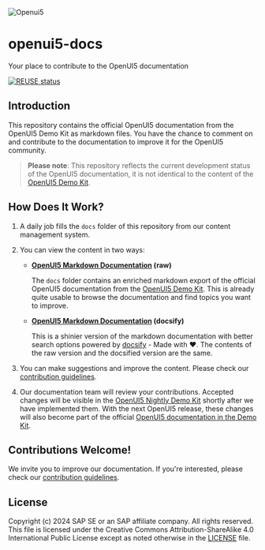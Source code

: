 ![Openui5](media/openui5.png)

# openui5-docs

Your place to contribute to the OpenUI5 documentation

[![REUSE status](https://api.reuse.software/badge/github.com/SAP/openui5-docs)](https://api.reuse.software/info/github.com/SAP/openui5-docs)

## Introduction

This repository contains the official OpenUI5 documentation from the OpenUI5 Demo Kit as markdown files. You have the chance to comment on and contribute to the documentation to improve it for the OpenUI5 community.

>**Please note**: This repository reflects the current development status of the OpenUI5 documentation, it is not identical to the content of the [OpenUI5 Demo Kit](https://sdk.openui5.org/topic).

## How Does It Work?

1. A daily job fills the `docs` folder of this repository from our content management system.

2. You can view the content in two ways:

   * **[OpenUI5 Markdown Documentation](docs/index.md) (raw)**

     The `docs` folder contains an enriched markdown export of the official OpenUI5 documentation from the [OpenUI5 Demo Kit](https://sdk.openui5.org/topic). This is already quite usable to browse the documentation and find topics you want to improve.

   * **[OpenUI5 Markdown Documentation](https://sap.github.io/openui5-docs/) (docsify)**

     This is a shinier version of the markdown documentation with better search options powered by [docsify](https://docsify.js.org/) - Made with ❤️. The contents of the raw version and the docsified version are the same.

3. You can make suggestions and improve the content. Please check our [contribution guidelines](CONTRIBUTING.md).

4. Our documentation team will review your contributions. Accepted changes will be visible in the [OpenUI5 Nightly Demo Kit](https://sdk.openui5.org/nightly/#/topic) shortly after we have implemented them. With the next OpenUI5 release, these changes will also become part of the official [OpenUI5 documentation in the Demo Kit](https://sdk.openui5.org/topic).

## Contributions Welcome!

We invite you to improve our documentation. If you're interested, please check our [contribution guidelines](CONTRIBUTING.md).

## License

Copyright (c) 2024 SAP SE or an SAP affiliate company. All rights reserved.
This file is licensed under the Creative Commons Attribution-ShareAlike 4.0 International Public License except as noted otherwise in the [LICENSE](/LICENSE) file.

